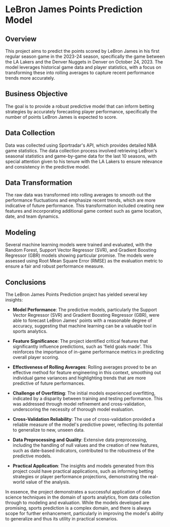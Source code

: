 # LeBron James Points Prediction Model

## Overview
This project aims to predict the points scored by LeBron James in his first regular season game in the 2023-24 season, specifically the game between the LA Lakers and the Denver Nuggets in Denver on October 24, 2023. The model leverages historical game data and player statistics, with a focus on transforming these into rolling averages to capture recent performance trends more accurately.

## Business Objective
The goal is to provide a robust predictive model that can inform betting strategies by accurately forecasting player performance, specifically the number of points LeBron James is expected to score.

## Data Collection
Data was collected using Sportradar's API, which provides detailed NBA game statistics. The data collection process involved retrieving LeBron's seasonal statistics and game-by-game data for the last 10 seasons, with special attention given to his tenure with the LA Lakers to ensure relevance and consistency in the predictive model.

## Data Transformation
The raw data was transformed into rolling averages to smooth out the performance fluctuations and emphasize recent trends, which are more indicative of future performance. This transformation included creating new features and incorporating additional game context such as game location, date, and team dynamics.

## Modeling
Several machine learning models were trained and evaluated, with the Random Forest, Support Vector Regressor (SVR), and Gradient Boosting Regressor (GBR) models showing particular promise. The models were assessed using Root Mean Square Error (RMSE) as the evaluation metric to ensure a fair and robust performance measure.

## Conclusions

The LeBron James Points Prediction project has yielded several key insights:

- **Model Performance**: The predictive models, particularly the Support Vector Regressor (SVR) and Gradient Boosting Regressor (GBR), were able to forecast LeBron James' points with a reasonable degree of accuracy, suggesting that machine learning can be a valuable tool in sports analytics.

- **Feature Significance**: The project identified critical features that significantly influence predictions, such as 'field goals made'. This reinforces the importance of in-game performance metrics in predicting overall player scoring.

- **Effectiveness of Rolling Averages**: Rolling averages proved to be an effective method for feature engineering in this context, smoothing out individual game variances and highlighting trends that are more predictive of future performances.

- **Challenge of Overfitting**: The initial models experienced overfitting, indicated by a disparity between training and testing performance. This was addressed through model refinement and cross-validation, underscoring the necessity of thorough model evaluation.

- **Cross-Validation Reliability**: The use of cross-validation provided a reliable measure of the model's predictive power, reflecting its potential to generalize to new, unseen data.

- **Data Preprocessing and Quality**: Extensive data preprocessing, including the handling of null values and the creation of new features, such as date-based indicators, contributed to the robustness of the predictive models.

- **Practical Application**: The insights and models generated from this project could have practical applications, such as informing betting strategies or player performance projections, demonstrating the real-world value of the analysis.

In essence, the project demonstrates a successful application of data science techniques in the domain of sports analytics, from data collection through to modeling and evaluation. While the models developed are promising, sports prediction is a complex domain, and there is always scope for further enhancement, particularly in improving the model's ability to generalize and thus its utility in practical scenarios.

